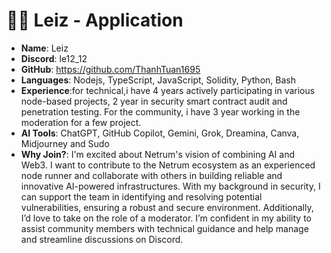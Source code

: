
# 🧑‍💻 Leiz - Application

- **Name**: Leiz
- **Discord**: le12_12
- **GitHub**: https://github.com/ThanhTuan1695
- **Languages**: Nodejs, TypeScript, JavaScript, Solidity, Python, Bash
- **Experience**:for technical,i have 4 years actively participating in various node-based projects, 2 year in security smart contract audit and penetration testing. For the community, i have 3 year working in the moderation for a few project. 
- **AI Tools**: ChatGPT, GitHub Copilot, Gemini, Grok, Dreamina, Canva, Midjourney and Sudo
- **Why Join?**: I'm excited about Netrum's vision of combining AI and Web3. I want to contribute to the Netrum ecosystem as an experienced node runner and collaborate with others in building reliable and innovative AI-powered infrastructures. With my background in security, I can support the team in identifying and resolving potential vulnerabilities, ensuring a robust and secure environment. Additionally, I’d love to take on the role of a moderator. I’m confident in my ability to assist community members with technical guidance and help manage and streamline discussions on Discord.
